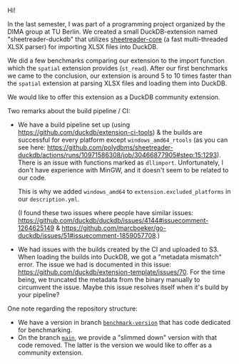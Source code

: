 Hi!

In the last semester, I was part of a programming project organized by the DIMA group at TU Berlin. We created a small DuckDB-extension named "sheetreader-duckdb" that utilizes [sheetreader-core](https://github.com/polydbms/sheetreader-core) (a fast multi-threaded XLSX parser) for importing XLSX files into DuckDB.

We did a few benchmarks comparing our extension to the import function which the `spatial` extension provides (`st_read`). After our first benchmarks we came to the conclusion, our extension is around 5 to 10 times faster than the `spatial` extension at parsing XLSX files and loading them into DuckDB.

We would like to offer this extension as a DuckDB community extension.

Two remarks about the build pipeline / CI:
- We have a build pipeline set up (using https://github.com/duckdb/extension-ci-tools) & the builds are successful for every platform except `windows_amd64_rtools` (as you can see here: https://github.com/polydbms/sheetreader-duckdb/actions/runs/10971586308/job/30466877905#step:15:1293).
  There is an issue with functions marked as `dllimport`. Unfortunately, I don't have experience with MinGW, and it doesn't seem to be related to our code.

  This is why we added `windows_amd64` to `extension.excluded_platforms` in our `description.yml`.

  (I found these two issues where people have similar issues: https://github.com/duckdb/duckdb/issues/4144#issuecomment-1264625149 & https://github.com/marcboeker/go-duckdb/issues/51#issuecomment-1859057708.)

- We had issues with the builds created by the CI and uploaded to S3. When loading the builds into DuckDB, we got a "metadata mismatch" error. The issue we had is documented in this issue: https://github.com/duckdb/extension-template/issues/70. For the time being, we truncated the metadata from the binary manually to circumvent the issue.
  Maybe this issue resolves itself when it's build by your pipeline?

One note regarding the repository structure:
- We have a version in branch [`benchmark-version`](https://github.com/polydbms/sheetreader-duckdb/tree/benchmark-version) that has code dedicated for benchmarking.
- On the branch [`main`](https://github.com/polydbms/sheetreader-duckdb/tree/main), we provide a "slimmed down" version with that code removed. The latter is the version we would like to offer as a community extension.
